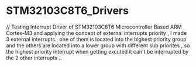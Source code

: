 
 # STM32103C8T6_Drivers
// Testing Interrupt Driver of STM32103C8T6 Microcontroller Based ARM Cortex-M3 and applying the concept of external interrupts priority , I made 3 external interrupts , one of them is located into the highest priority group and the others are located into a lower group with different sub priorites , so the highest priority interrupt when getting excuted it can't be interrupted by the 2 other interrupts ..
